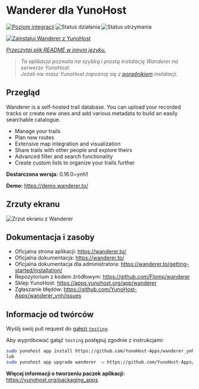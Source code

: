 <!--
To README zostało automatycznie wygenerowane przez <https://github.com/YunoHost/apps/tree/master/tools/readme_generator>
Nie powinno być ono edytowane ręcznie.
-->

# Wanderer dla YunoHost

[![Poziom integracji](https://apps.yunohost.org/badge/integration/wanderer)](https://ci-apps.yunohost.org/ci/apps/wanderer/)
![Status działania](https://apps.yunohost.org/badge/state/wanderer)
![Status utrzymania](https://apps.yunohost.org/badge/maintained/wanderer)

[![Zainstaluj Wanderer z YunoHost](https://install-app.yunohost.org/install-with-yunohost.svg)](https://install-app.yunohost.org/?app=wanderer)

*[Przeczytaj plik README w innym języku.](./ALL_README.md)*

> *Ta aplikacja pozwala na szybką i prostą instalację Wanderer na serwerze YunoHost.*  
> *Jeżeli nie masz YunoHost zapoznaj się z [poradnikiem](https://yunohost.org/install) instalacji.*

## Przegląd

Wanderer is a self-hosted trail database. You can upload your recorded tracks or create new ones and add various metadata to build an easily searchable catalogue.

- Manage your trails
- Plan new routes
- Extensive map integration and visualization
- Share trails with other people and explore theirs
- Advanced filter and search functionality
- Create custom lists to organize your trails further


**Dostarczona wersja:** 0.16.0~ynh1

**Demo:** <https://demo.wanderer.to/>

## Zrzuty ekranu

![Zrzut ekranu z Wanderer](./doc/screenshots/wanderer.png)

## Dokumentacja i zasoby

- Oficjalna strona aplikacji: <https://wanderer.to/>
- Oficjalna dokumentacja: <https://wanderer.to/>
- Oficjalna dokumentacja dla administratora: <https://wanderer.to/getting-started/installation/>
- Repozytorium z kodem źródłowym: <https://github.com/Flomp/wanderer>
- Sklep YunoHost: <https://apps.yunohost.org/app/wanderer>
- Zgłaszanie błędów: <https://github.com/YunoHost-Apps/wanderer_ynh/issues>

## Informacje od twórców

Wyślij swój pull request do [gałęzi `testing`](https://github.com/YunoHost-Apps/wanderer_ynh/tree/testing).

Aby wypróbować gałąź `testing` postępuj zgodnie z instrukcjami:

```bash
sudo yunohost app install https://github.com/YunoHost-Apps/wanderer_ynh/tree/testing --debug
lub
sudo yunohost app upgrade wanderer -u https://github.com/YunoHost-Apps/wanderer_ynh/tree/testing --debug
```

**Więcej informacji o tworzeniu paczek aplikacji:** <https://yunohost.org/packaging_apps>
